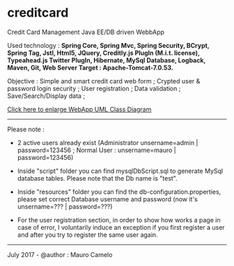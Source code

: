 # creditcard
Credit Card Management Java EE/DB driven WebbApp

Used technology  : <strong>Spring Core, Spring Mvc, Spring Security, BCrypt, Spring Tag, Jstl, Html5, JQuery, Creditly.js PlugIn (M.i.t. license), Typeahead.js Twitter PlugIn, Hibernate, MySql Database, Logback, Maven, Git, Web Server Target : Apache-Tomcat-7.0.53.</strong>

Objective : Simple and smart credit card web form ; Crypted user & password login security ; User registration ; Data validation ; Save/Search/Display data ;

<a href="https://user-images.githubusercontent.com/30404707/32435701-f6387c08-c2e1-11e7-82c8-cc3d127446a3.png" target="_blank">Click here to enlarge WebApp UML Class Diagram</a>
________________________________

Please note :

- 2 active users already exist (Administrator unsername=admin | password=123456 ; Normal User : unsername=mauro | password=123456)

- Inside "script" folder you can find mysqlDbScript.sql to generate MySql database tables. Please note that the Db name is "test".

- Inside "resources" folder you can find the db-configuration.properties, please set correct Database username and password
(now it's unsername=??? | password=???)

- For the user registration section, in order to show how works a page in case of error, I voluntarily induce an exception
if you first register a user and after you try to register the same user again.
__________________________________

July 2017 - @author : Mauro Camelo
